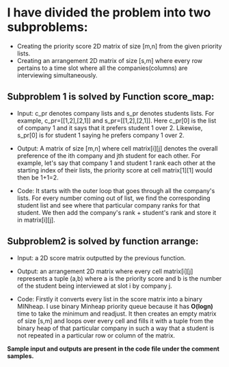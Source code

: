 # I have divided the problem into two subproblems:
* Creating the priority score 2D matrix of size [m,n] from the given priority lists.
* Creating an arrangement 2D matrix of size [s,m] where every row pertains to a time slot where all the companies(columns) are interviewing simultaneously.



## Subproblem 1 is solved by Function score_map:

* Input: c_pr denotes company lists and s_pr denotes students lists.
For example, c_pr=[[1,2],[2,1]] and s_pr=[[1,2],[2,1]].
Here c_pr[0] is the list of company 1 and it says that it prefers student 1 over 2. Likewise, s_pr[0] is for student 1 saying he prefers company 1 over 2.

* Output: A matrix of size [m,n] where cell matrix[i][j] denotes the overall preference of the ith company and jth student for each other. For example,
          let's say that company 1 and student 1 rank each other at the starting index of their lists, the priority score at cell matrix[1][1] would then be                 1+1=2.

* Code: It starts with the outer loop that goes through all the company's lists. For every number coming out of list,
we find the corresponding student list and see where that particular company ranks for that student. We then add the company's rank + student's rank and store
it in matrix[i][j].



## Subproblem2 is solved by function arrange:

* Input: a 2D score matrix outputted by the previous function.

* Output: an arrangement 2D matrix where every cell matrix[i][j] represents a tuple (a,b)
where a is the priority score and b is the number of the student being interviewed at slot i by company j. 

* Code: Firstly it converts every list in the score matrix into a binary MINheap. I use binary Minheap priority queue because it has **O(logn)** time to take the minimum and readjust.
It then creates an empty matrix of size [s,m] and loops over every cell and fills it with a tuple from the binary heap of that particular company
in such a way that a student is not repeated in a particular row or column of the matrix.

**Sample input and outputs are present in the code file under the comment samples.**



